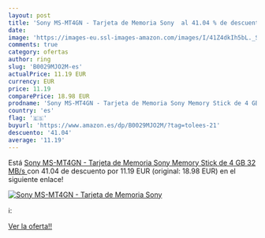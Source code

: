 ```yaml
---
layout: post
title: 'Sony MS-MT4GN - Tarjeta de Memoria Sony  al 41.04 % de descuento'
date: 
image: 'https://images-eu.ssl-images-amazon.com/images/I/41Z4dkIh5bL._SL200_.jpg'
comments: true
category: ofertas
author: ring
slug: 'B0029MJO2M-es'
actualPrice: 11.19 EUR
currency: EUR
price: 11.19
comparePrice: 18.98 EUR
prodname: 'Sony MS-MT4GN - Tarjeta de Memoria Sony Memory Stick de 4 GB  32 MB/s '
country: 'es'
flag: '🇪🇸'
buyurl: 'https://www.amazon.es/dp/B0029MJO2M/?tag=tolees-21'
descuento: '41.04'
average: '11.19'
---
```


Está [Sony MS-MT4GN - Tarjeta de Memoria Sony Memory Stick de 4 GB  32 MB/s ](https://www.amazon.es/dp/B0029MJO2M/?tag=tolees-21) con 41.04 de descuento por 11.19 EUR (original: 18.98 EUR) en el siguiente enlace!

[![Sony MS-MT4GN - Tarjeta de Memoria Sony ](https://images-eu.ssl-images-amazon.com/images/I/41Z4dkIh5bL._SL200_.jpg)](https://www.amazon.es/dp/B0029MJO2M/?tag=tolees-21)

ℹ️:


[Ver la oferta!!](https://www.amazon.es/dp/B0029MJO2M/?tag=tolees-21)
